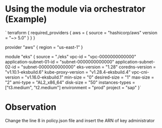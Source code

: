 # Using the module via orchestrator (Example)
`
terraform {
  required_providers {
    aws = {
      source  = "hashicorp/aws"
      version = "~> 5.0"
    }
  }
}

provider "aws" {
  region = "us-east-1"
}

module "eks" {
  source                   = "./eks"
  vpc-id                   = "vpc-0000000000000"
  application-subnet-01-id = "subnet-0000000000000"
  application-subnet-02-id = "subnet-0000000000000"
  eks-version              = "1.28"
  coredns-version          = "v1.10.1-eksbuild.6"
  kube-proxy-version       = "v1.28.4-eksbuild.4"
  vpc-cni-version          = "v1.16.0-eksbuild.1"
  min-size                 = "0"
  desired-size             = "1"
  max-size                 = "2"
  ami-type                 = "AL2_x86_64"
  disk-size                = "50"
  instances-types          = ["t3.medium", "t2.medium"]
  environment              = "prod"
  project                  = "sap"
}`

# Observation
Change the line 8 in policy.json file and insert the ARN of key administrator